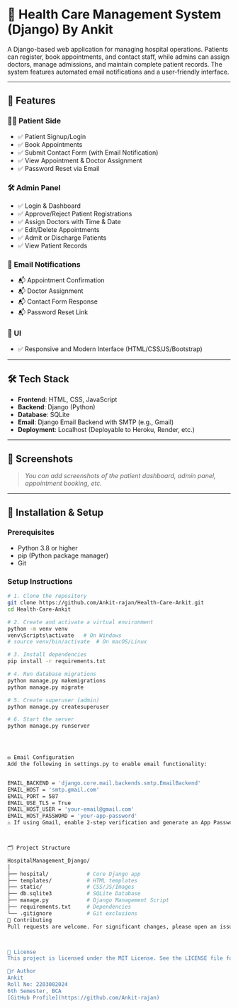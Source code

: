 # 🏥 Health Care  Management System (Django) By Ankit

A Django-based web application for managing hospital operations. Patients can register, book appointments, and contact staff, while admins can assign doctors, manage admissions, and maintain complete patient records. The system features automated email notifications and a user-friendly interface.

---

## 🚀 Features

### 👨‍⚕️ Patient Side
- ✅ Patient Signup/Login
- ✅ Book Appointments
- ✅ Submit Contact Form (with Email Notification)
- ✅ View Appointment & Doctor Assignment
- ✅ Password Reset via Email

### 🛠️ Admin Panel
- ✅ Login & Dashboard
- ✅ Approve/Reject Patient Registrations
- ✅ Assign Doctors with Time & Date
- ✅ Edit/Delete Appointments
- ✅ Admit or Discharge Patients
- ✅ View Patient Records

### 📧 Email Notifications
- 📬 Appointment Confirmation
- 📬 Doctor Assignment
- 📬 Contact Form Response
- 📬 Password Reset Link

### 🎨 UI
- ✅ Responsive and Modern Interface (HTML/CSS/JS/Bootstrap)

---

## 🛠️ Tech Stack

- **Frontend**: HTML, CSS, JavaScript
- **Backend**: Django (Python)
- **Database**: SQLite
- **Email**: Django Email Backend with SMTP (e.g., Gmail)
- **Deployment**: Localhost (Deployable to Heroku, Render, etc.)

---

## 📸 Screenshots

> _You can add screenshots of the patient dashboard, admin panel, appointment booking, etc._

---

## 🔧 Installation & Setup

### Prerequisites

- Python 3.8 or higher
- pip (Python package manager)
- Git

### Setup Instructions


```bash
# 1. Clone the repository
git clone https://github.com/Ankit-rajan/Health-Care-Ankit.git
cd Health-Care-Ankit

# 2. Create and activate a virtual environment
python -m venv venv
venv\Scripts\activate   # On Windows
# source venv/bin/activate  # On macOS/Linux

# 3. Install dependencies
pip install -r requirements.txt

# 4. Run database migrations
python manage.py makemigrations
python manage.py migrate

# 5. Create superuser (admin)
python manage.py createsuperuser

# 6. Start the server
python manage.py runserver




✉️ Email Configuration
Add the following in settings.py to enable email functionality:


EMAIL_BACKEND = 'django.core.mail.backends.smtp.EmailBackend'
EMAIL_HOST = 'smtp.gmail.com'
EMAIL_PORT = 587
EMAIL_USE_TLS = True
EMAIL_HOST_USER = 'your-email@gmail.com'
EMAIL_HOST_PASSWORD = 'your-app-password'
⚠️ If using Gmail, enable 2-step verification and generate an App Password for secure authentication.



🗂️ Project Structure

HospitalManagement_Django/
│
├── hospital/            # Core Django app
├── templates/           # HTML templates
├── static/              # CSS/JS/Images
├── db.sqlite3           # SQLite Database
├── manage.py            # Django Management Script
├── requirements.txt     # Dependencies
└── .gitignore           # Git exclusions
🤝 Contributing
Pull requests are welcome. For significant changes, please open an issue first to discuss what you'd like to change.



📄 License
This project is licensed under the MIT License. See the LICENSE file for more details.

🙋‍♂️ Author
Ankit
Roll No: 2203002024
6th Semester, BCA
[GitHub Profile](https://github.com/Ankit-rajan)
